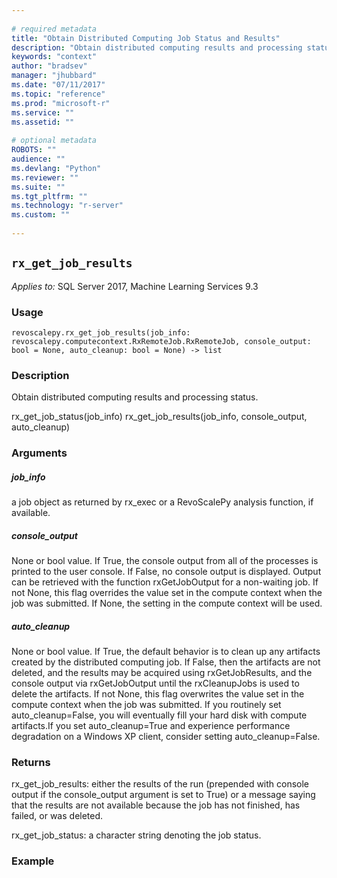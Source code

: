 ```yaml
--- 
 
# required metadata 
title: "Obtain Distributed Computing Job Status and Results" 
description: "Obtain distributed computing results and processing status.rx_get_job_status(job_info) rx_get_job_results(job_info, console_output, auto_cleanup)" 
keywords: "context" 
author: "bradsev" 
manager: "jhubbard" 
ms.date: "07/11/2017" 
ms.topic: "reference" 
ms.prod: "microsoft-r" 
ms.service: "" 
ms.assetid: "" 
 
# optional metadata 
ROBOTS: "" 
audience: "" 
ms.devlang: "Python" 
ms.reviewer: "" 
ms.suite: "" 
ms.tgt_pltfrm: "" 
ms.technology: "r-server" 
ms.custom: "" 
 
---
```


## `rx_get_job_results`


*Applies to:* SQL Server 2017, Machine Learning Services 9.3


### Usage



```
revoscalepy.rx_get_job_results(job_info: revoscalepy.computecontext.RxRemoteJob.RxRemoteJob, console_output: bool = None, auto_cleanup: bool = None) -> list
```




### Description

Obtain distributed computing results and processing status.

rx_get_job_status(job_info)
rx_get_job_results(job_info, console_output, auto_cleanup)


### Arguments


##### job_info

a job object as returned by rx_exec or a RevoScalePy
analysis function, if available.


##### console_output

None or bool value. If True, the console output
from all of the processes is printed to the user console. If False, no
console output is displayed. Output can be retrieved with the function
rxGetJobOutput for a non-waiting job. If not None, this flag overrides the
value set in the compute context when the job was submitted. If None, the
setting in the compute context will be used.


##### auto_cleanup

None or bool value. If True, the default behavior is
to clean up any artifacts created by the distributed computing job. If False,
then the artifacts are not deleted, and the results may be acquired using
rxGetJobResults, and the console output via rxGetJobOutput until the
rxCleanupJobs is used to delete the artifacts. If not None, this flag
overwrites the value set in the compute context when the job was submitted.
If you routinely set auto_cleanup=False, you will eventually fill your hard
disk with compute artifacts.If you set auto_cleanup=True and experience
performance degradation on a Windows XP client, consider setting
auto_cleanup=False.


### Returns

rx_get_job_results: either the results of the run (prepended with console
output if the console_output argument is set to True) or a message saying
that the results are not available because the job has not finished, has
failed, or was deleted.

rx_get_job_status: a character string denoting the job status.


### Example
